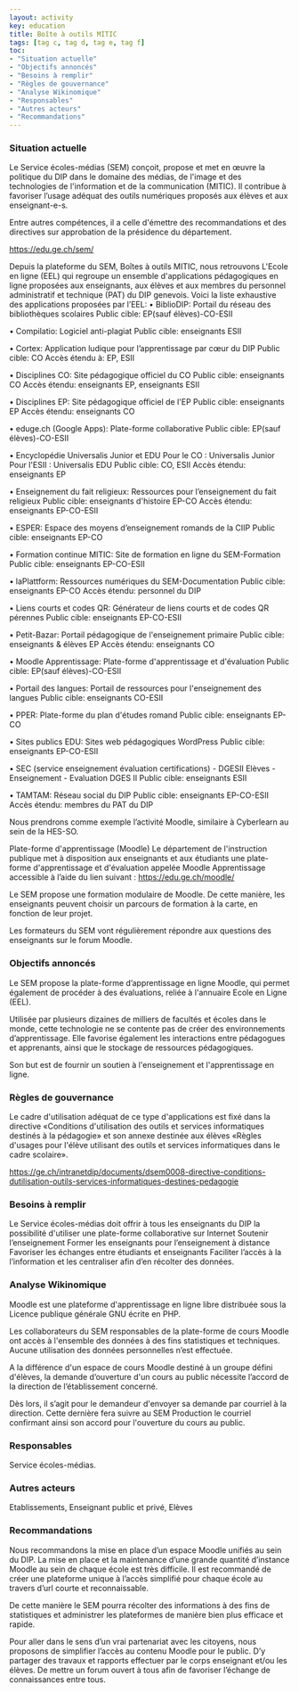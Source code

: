 ```yaml
---
layout: activity
key: education
title: Boîte à outils MITIC
tags: [tag c, tag d, tag e, tag f]
toc:
- "Situation actuelle"
- "Objectifs annoncés"
- "Besoins à remplir"
- "Règles de gouvernance"
- "Analyse Wikinomique"
- "Responsables"
- "Autres acteurs"
- "Recommandations"
---
```


### Situation actuelle

Le Service écoles-médias (SEM) conçoit, propose et met en œuvre la politique du DIP dans le domaine des médias, de l'image et des technologies de l'information et de la communication (MITIC). Il contribue à favoriser l’usage adéquat des outils numériques proposés aux élèves et aux enseignant-e-s. 

Entre autres compétences, il a celle d'émettre des recommandations et des directives sur approbation de la présidence du département.

https://edu.ge.ch/sem/

Depuis la plateforme du SEM, Boîtes à outils MITIC, nous retrouvons L'Ecole en ligne (EEL) qui regroupe un ensemble d'applications pédagogiques en ligne proposées aux enseignants, aux élèves et aux membres du personnel administratif et technique (PAT) du DIP genevois. Voici la liste exhaustive des applications proposées par l’EEL:
•	BiblioDIP: Portail du réseau des bibliothèques scolaires
Public cible: EP(sauf élèves)-CO-ESII

•	Compilatio: Logiciel anti-plagiat
Public cible: enseignants ESII

•	Cortex: Application ludique pour l’apprentissage par cœur du DIP
Public cible: CO
Accès étendu à: EP, ESII

•	Disciplines CO: Site pédagogique officiel du CO
Public cible: enseignants CO
Accès étendu: enseignants EP, enseignants ESII

•	Disciplines EP: Site pédagogique officiel de l'EP
Public cible: enseignants EP
Accès étendu: enseignants CO

•	eduge.ch (Google Apps): Plate-forme collaborative
Public cible: EP(sauf élèves)-CO-ESII

•	Encyclopédie Universalis Junior et EDU
Pour le CO : Universalis Junior
Pour l'ESII : Universalis EDU
Public cible: CO, ESII
Accès étendu: enseignants EP

•	Enseignement du fait religieux: Ressources pour l’enseignement du fait religieux
Public cible: enseignants d'histoire EP-CO
Accès étendu: enseignants EP-CO-ESII

•	ESPER: Espace des moyens d’enseignement romands de la CIIP
Public cible: enseignants EP-CO

•	Formation continue MITIC: Site de formation en ligne du SEM-Formation
Public cible: enseignants EP-CO-ESII

•	laPlattform: Ressources numériques du SEM-Documentation
Public cible: enseignants EP-CO
Accès étendu: personnel du DIP

•	Liens courts et codes QR: Générateur de liens courts et de codes QR pérennes
Public cible: enseignants EP-CO-ESII

•	Petit-Bazar: Portail pédagogique de l'enseignement primaire
Public cible: enseignants & élèves EP
Accès étendu: enseignants CO

•	Moodle Apprentissage: Plate-forme d'apprentissage et d'évaluation
Public cible: EP(sauf élèves)-CO-ESII

•	Portail des langues: Portail de ressources pour l'enseignement des langues
Public cible: enseignants CO-ESII

•	PPER: Plate-forme du plan d'études romand
Public cible: enseignants EP-CO

•	Sites publics EDU: Sites web pédagogiques WordPress
Public cible: enseignants EP-CO-ESII

•	SEC (service enseignement évaluation certifications) - DGESII
Elèves - Enseignement - Evaluation DGES II
Public cible: enseignants ESII

•	TAMTAM: Réseau social du DIP
Public cible: enseignants EP-CO-ESII
Accès étendu: membres du PAT du DIP

Nous prendrons comme exemple l’activité Moodle, similaire à Cyberlearn au sein de la HES-SO.

Plate-forme d'apprentissage (Moodle)
Le département de l'instruction publique met à disposition aux enseignants et aux étudiants une plate-forme d'apprentissage et d'évaluation appelée Moodle Apprentissage accessible à l’aide du lien suivant : https://edu.ge.ch/moodle/

Le SEM propose une formation modulaire de Moodle. De cette manière, les enseignants peuvent choisir un parcours de formation à la carte, en fonction de leur projet.

Les formateurs du SEM vont régulièrement répondre aux questions des enseignants sur le forum Moodle.

### Objectifs annoncés

Le SEM propose la plate-forme d’apprentissage en ligne Moodle, qui permet également de procéder à des évaluations, reliée à l'annuaire Ecole en Ligne (EEL). 

Utilisée par plusieurs dizaines de milliers de facultés et écoles dans le monde, cette technologie ne se contente pas de créer des environnements d’apprentissage. Elle favorise également les interactions entre pédagogues et apprenants, ainsi que le stockage de ressources pédagogiques.

Son but est de fournir un soutien à l'enseignement et l'apprentissage en ligne.

### Règles de gouvernance

Le cadre d'utilisation adéquat de ce type d'applications est fixé dans la directive «Conditions d'utilisation des outils et services informatiques destinés à la pédagogie» et son annexe destinée aux élèves «Règles d'usages pour l'élève utilisant des outils et services informatiques dans le cadre scolaire».

https://ge.ch/intranetdip/documents/dsem0008-directive-conditions-dutilisation-outils-services-informatiques-destines-pedagogie

### Besoins à remplir

Le Service écoles-médias doit offrir à tous les enseignants du DIP la possibilité d'utiliser une plate-forme collaborative sur Internet
Soutenir l’enseignement
Former les enseignants pour l’enseignement à distance
Favoriser les échanges entre étudiants et enseignants
Faciliter l’accès à la l’information et les centraliser afin d’en récolter des données. 

### Analyse Wikinomique

Moodle est une plateforme d'apprentissage en ligne libre distribuée sous la Licence publique générale GNU écrite en PHP.

Les collaborateurs du SEM responsables de la plate-forme de cours Moodle ont accès à l'ensemble des données à des fins statistiques et techniques. Aucune utilisation des données personnelles n’est effectuée.

A la différence d'un espace de cours Moodle destiné à un groupe défini d'élèves, la demande d’ouverture d'un cours au public nécessite l’accord de la direction de l’établissement concerné.

Dès lors, il s’agit pour le demandeur d'envoyer sa demande par courriel à la direction. Cette dernière fera suivre au SEM Production le courriel confirmant ainsi son accord pour l'ouverture du cours au public.

### Responsables

Service écoles-médias.

### Autres acteurs

Etablissements, Enseignant public et privé, Elèves

### Recommandations

Nous recommandons la mise en place d’un espace Moodle unifiés au sein du DIP. La mise en place et la maintenance d’une grande quantité d’instance Moodle au sein de chaque école est très difficile. Il est recommandé de créer une plateforme unique à l’accès simplifié pour chaque école au travers d’url courte et reconnaissable.

De cette manière le SEM pourra récolter des informations à des fins de statistiques et administrer les plateformes de manière bien plus efficace et rapide.

Pour aller dans le sens d’un vrai partenariat avec les citoyens, nous proposons de simplifier l’accès au contenu Moodle pour le public. D’y partager des travaux et rapports effectuer par le corps enseignant et/ou les élèves. De mettre un forum ouvert à tous afin de favoriser l’échange de connaissances entre tous.
